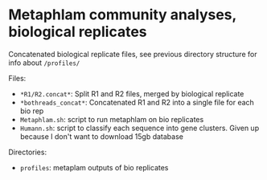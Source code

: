 # Metaphlam community analyses, biological replicates

Concatenated biological replicate files, see previous directory structure for info about `/profiles/` 

Files:

- `*R1/R2.concat*`: Split R1 and R2 files, merged by biological replicate
- `*bothreads_concat*`: Concatenated R1 and R2 into a single file for each bio rep
- `Metaphlam.sh`: script to run metaphlam on bio replicates
- `Humann.sh`: script to classify each sequence into gene clusters. Given up because I don't want to download 15gb database 

Directories:

- `profiles`: metaplam outputs of bio replicates
